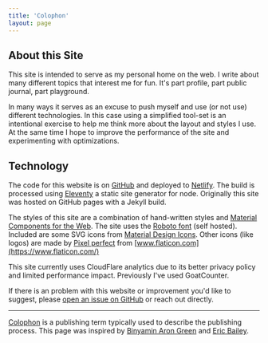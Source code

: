 ```yaml
---
title: 'Colophon'
layout: page
---
```


## About this Site

This site is intended to serve as my personal home on the web. I write about many different topics that interest me for fun. It's part profile, part public journal, part playground.

In many ways it serves as an excuse to push myself and use (or not use) different
technologies. In this case using a simplified tool-set is an intentional exercise to help me think more about the layout and styles I use.
At the same time I hope to improve the performance of the site and experimenting with optimizations.

## Technology

The code for this website is on [GitHub](https://github.com/aciccarello/ciccarello.me) and deployed to [Netlify](https://www.netlify.com/). The build is processed using [Eleventy](11ty.dev) a static site generator for node. Originally this site was hosted on GitHub pages with a Jekyll build.

The styles of this site are a combination of hand-written styles and [Material Components for the Web](https://material.io/components/).
The site uses the [Roboto font](https://fonts.google.com/specimen/Roboto#glyphs) (self hosted). Included are some SVG icons from [Material Design Icons](https://material.io/tools/icons/?style=baseline).
Other icons (like logos) are made by [Pixel perfect](https://icon54.com/) from [www.flaticon.com](https://www.flaticon.com/)

This site currently uses CloudFlare analytics due to its better privacy policy and limited performance impact. Previously I've used GoatCounter.

If there is an problem with this website or improvement you'd like to suggest, please [open an issue on GitHub](https://github.com/aciccarello/ciccarello.me/issues) or reach out directly.

---

[Colophon](<https://en.wikipedia.org/wiki/Colophon_(publishing)>) is a publishing term typically used to describe the publishing process. This page was inspired by [Binyamin Aron Green](https://binyam.in/colophon/) and [Eric Bailey](https://ericwbailey.design/colophon/).
